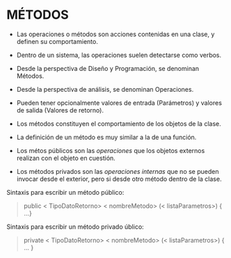 # MÉTODOS

- Las operaciones o métodos son acciones contenidas en una clase, 
y definen su comportamiento.
- Dentro de un sistema, las operaciones suelen detectarse como verbos.
- Desde la perspectiva de Diseño y Programación, se denominan Métodos.
- Desde la perspectiva de análisis, se denominan Operaciones.
- Pueden tener opcionalmente valores de entrada (Parámetros) y
valores de salida (Valores de retorno).

- Los métodos constituyen el comportamiento de los objetos de la clase.
- La definición de un método es muy similar a la de una función.
- Los métos públicos son las _operaciones_ que los objetos externos realizan con el objeto en cuestión.
- Los métodos privados son las _operaciones internas_ que no se pueden invocar desde el exterior, pero si desde otro método dentro de la clase.

Sintaxis para escribir un método público:
> public < TipoDatoRetorno> < nombreMetodo> (< listaParametros>) {
> ...}

Sintaxis para escribir un método privado úblico:
> private < TipoDatoRetorno> < nombreMetodo> (< listaParametros>) {
> ...
>}